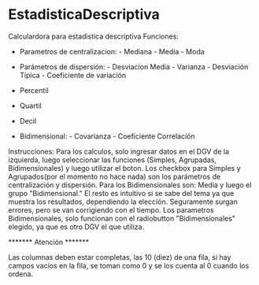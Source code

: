 # EstadisticaDescriptiva
Calculardora para estadistica descriptiva
 Funciones:
 * Parametros de centralizacion: - Mediana
                                 - Media
                                 - Moda
                                 
 * Parámetros de dispersión: - Desviacion Media
                             - Varianza
                             - Desviación Típica
                             - Coeficiente de variación
 * Percentil
 * Quartil
 * Decil
 
 * Bidimensional: - Covarianza
                  - Coeficiente Correlación

Instrucciones:
Para los calculos, solo ingresar datos en el DGV de la izquierda, luego seleccionar las funciones (Simples, Agrupadas, Bidimensionales) y luego utilizar el boton.
Los checkbox para Simples y Agrupados(por el momento no hace nada) son los parámetros de centralización y dispersión. Para los Bidimensionales son: Media y luego el grupo "Bidimensional." El resto es intuitivo si se sabe del tema ya que muestra los resultados, dependiendo la elección. Seguramente surgan errores, pero se van corrigiendo con el tiempo.
Los parametros Bidimensionales, solo funcionan con el radiobutton "Bidimensionales" elegido, ya que es otro DGV el que utiliza.

******* Atención *******

Las columnas deben estar completas, las 10 (diez) de una fila, si hay campos vacíos en la fila, se toman como 0 y se los cuenta al 0 cuando los ordena.
